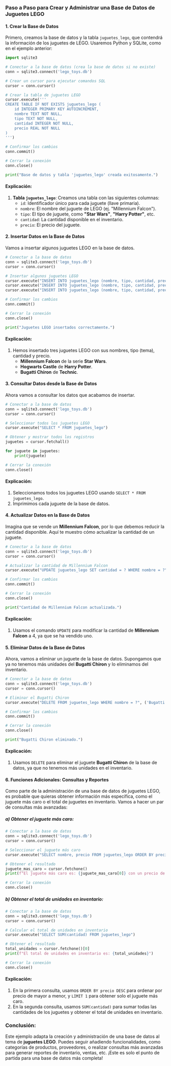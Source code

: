 ### Paso a Paso para Crear y Administrar una Base de Datos de Juguetes LEGO

#### 1. **Crear la Base de Datos**

Primero, creamos la base de datos y la tabla `juguetes_lego`, que contendrá la información de los juguetes de LEGO. Usaremos Python y SQLite, como en el ejemplo anterior:

```python
import sqlite3

# Conectar a la base de datos (crea la base de datos si no existe)
conn = sqlite3.connect('lego_toys.db')

# Crear un cursor para ejecutar comandos SQL
cursor = conn.cursor()

# Crear la tabla de juguetes LEGO
cursor.execute('''
CREATE TABLE IF NOT EXISTS juguetes_lego (
    id INTEGER PRIMARY KEY AUTOINCREMENT,
    nombre TEXT NOT NULL,
    tipo TEXT NOT NULL,
    cantidad INTEGER NOT NULL,
    precio REAL NOT NULL
)
''')

# Confirmar los cambios
conn.commit()

# Cerrar la conexión
conn.close()

print("Base de datos y tabla 'juguetes_lego' creada exitosamente.")
```

#### Explicación:
1. **Tabla `juguetes_lego`**: Creamos una tabla con las siguientes columnas:
   - `id`: Identificador único para cada juguete (llave primaria).
   - `nombre`: El nombre del juguete de LEGO (ej. "Millennium Falcon").
   - `tipo`: El tipo de juguete, como **"Star Wars"**, **"Harry Potter"**, etc.
   - `cantidad`: La cantidad disponible en el inventario.
   - `precio`: El precio del juguete.

#### 2. **Insertar Datos en la Base de Datos**

Vamos a insertar algunos juguetes LEGO en la base de datos.

```python
# Conectar a la base de datos
conn = sqlite3.connect('lego_toys.db')
cursor = conn.cursor()

# Insertar algunos juguetes LEGO
cursor.execute("INSERT INTO juguetes_lego (nombre, tipo, cantidad, precio) VALUES (?, ?, ?, ?)", ('Millennium Falcon', 'Star Wars', 5, 159.99))
cursor.execute("INSERT INTO juguetes_lego (nombre, tipo, cantidad, precio) VALUES (?, ?, ?, ?)", ('Hogwarts Castle', 'Harry Potter', 3, 129.99))
cursor.execute("INSERT INTO juguetes_lego (nombre, tipo, cantidad, precio) VALUES (?, ?, ?, ?)", ('Bugatti Chiron', 'Technic', 2, 349.99))

# Confirmar los cambios
conn.commit()

# Cerrar la conexión
conn.close()

print("Juguetes LEGO insertados correctamente.")
```

#### Explicación:
1. Hemos insertado tres juguetes LEGO con sus nombres, tipo (tema), cantidad y precio.
   - **Millennium Falcon** de la serie **Star Wars**.
   - **Hogwarts Castle** de **Harry Potter**.
   - **Bugatti Chiron** de **Technic**.

#### 3. **Consultar Datos desde la Base de Datos**

Ahora vamos a consultar los datos que acabamos de insertar.

```python
# Conectar a la base de datos
conn = sqlite3.connect('lego_toys.db')
cursor = conn.cursor()

# Seleccionar todos los juguetes LEGO
cursor.execute("SELECT * FROM juguetes_lego")

# Obtener y mostrar todos los registros
juguetes = cursor.fetchall()

for juguete in juguetes:
    print(juguete)

# Cerrar la conexión
conn.close()
```

#### Explicación:
1. Seleccionamos todos los juguetes LEGO usando `SELECT * FROM juguetes_lego`.
2. Imprimimos cada juguete de la base de datos.

#### 4. **Actualizar Datos en la Base de Datos**

Imagina que se vende un **Millennium Falcon**, por lo que debemos reducir la cantidad disponible. Aquí te muestro cómo actualizar la cantidad de un juguete.

```python
# Conectar a la base de datos
conn = sqlite3.connect('lego_toys.db')
cursor = conn.cursor()

# Actualizar la cantidad de Millennium Falcon
cursor.execute("UPDATE juguetes_lego SET cantidad = ? WHERE nombre = ?", (4, 'Millennium Falcon'))

# Confirmar los cambios
conn.commit()

# Cerrar la conexión
conn.close()

print("Cantidad de Millennium Falcon actualizada.")
```

#### Explicación:
1. Usamos el comando `UPDATE` para modificar la cantidad de **Millennium Falcon** a 4, ya que se ha vendido uno.

#### 5. **Eliminar Datos de la Base de Datos**

Ahora, vamos a eliminar un juguete de la base de datos. Supongamos que ya no tenemos más unidades del **Bugatti Chiron** y lo eliminamos del inventario.

```python
# Conectar a la base de datos
conn = sqlite3.connect('lego_toys.db')
cursor = conn.cursor()

# Eliminar el Bugatti Chiron
cursor.execute("DELETE FROM juguetes_lego WHERE nombre = ?", ('Bugatti Chiron',))

# Confirmar los cambios
conn.commit()

# Cerrar la conexión
conn.close()

print("Bugatti Chiron eliminado.")
```

#### Explicación:
1. Usamos `DELETE` para eliminar el juguete **Bugatti Chiron** de la base de datos, ya que no tenemos más unidades en el inventario.

#### 6. **Funciones Adicionales: Consultas y Reportes**

Como parte de la administración de una base de datos de juguetes LEGO, es probable que quieras obtener información más específica, como el juguete más caro o el total de juguetes en inventario. Vamos a hacer un par de consultas más avanzadas:

##### a) **Obtener el juguete más caro:**

```python
# Conectar a la base de datos
conn = sqlite3.connect('lego_toys.db')
cursor = conn.cursor()

# Seleccionar el juguete más caro
cursor.execute("SELECT nombre, precio FROM juguetes_lego ORDER BY precio DESC LIMIT 1")

# Obtener el resultado
juguete_mas_caro = cursor.fetchone()
print(f"El juguete más caro es: {juguete_mas_caro[0]} con un precio de ${juguete_mas_caro[1]}")

# Cerrar la conexión
conn.close()
```

##### b) **Obtener el total de unidades en inventario:**

```python
# Conectar a la base de datos
conn = sqlite3.connect('lego_toys.db')
cursor = conn.cursor()

# Calcular el total de unidades en inventario
cursor.execute("SELECT SUM(cantidad) FROM juguetes_lego")

# Obtener el resultado
total_unidades = cursor.fetchone()[0]
print(f"El total de unidades en inventario es: {total_unidades}")

# Cerrar la conexión
conn.close()
```

#### Explicación:
1. En la primera consulta, usamos `ORDER BY precio DESC` para ordenar por precio de mayor a menor, y `LIMIT 1` para obtener solo el juguete más caro.
2. En la segunda consulta, usamos `SUM(cantidad)` para sumar todas las cantidades de los juguetes y obtener el total de unidades en inventario.

### Conclusión:
Este ejemplo adapta la creación y administración de una base de datos al tema de **juguetes LEGO**. Puedes seguir añadiendo funcionalidades, como categorías de productos, proveedores, o realizar consultas más avanzadas para generar reportes de inventario, ventas, etc. ¡Este es solo el punto de partida para una base de datos más completa!
